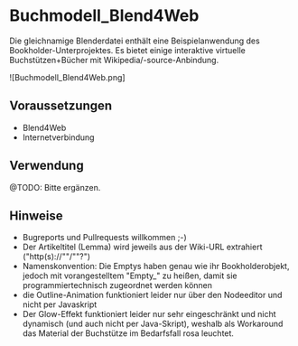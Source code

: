 Buchmodell_Blend4Web
====================

Die gleichnamige Blenderdatei enthält eine Beispielanwendung des Bookholder-Unterprojektes. Es bietet einige interaktive virtuelle Buchstützen+Bücher mit Wikipedia/-source-Anbindung.

![Buchmodell_Blend4Web.png]


Voraussetzungen
---------------
* Blend4Web
* Internetverbindung

Verwendung
----------
@TODO: Bitte ergänzen.

Hinweise
--------
* Bugreports und Pullrequests willkommen ;-)
* Der Artikeltitel (Lemma) wird jeweils aus der Wiki-URL extrahiert ("http(s)://"<Domain>"/"<Lemma>"?"<Parameter>)
* Namenskonvention: Die Emptys haben genau wie ihr Bookholderobjekt, jedoch mit vorangestelltem "Empty_" zu heißen, damit sie programmiertechnisch zugeordnet werden können
* die Outline-Animation funktioniert leider nur über den Nodeeditor und nicht per Javaskript
* Der Glow-Effekt funktioniert leider nur sehr eingeschränkt und nicht dynamisch (und auch nicht per Java-Skript), weshalb als Workaround das Material der Buchstütze im Bedarfsfall rosa leuchtet.
